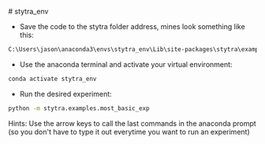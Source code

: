 #   s t y tr a _ e n v 

- Save the code to the stytra folder address, mines look something like this:
```bash
C:\Users\jason\anaconda3\envs\stytra_env\Lib\site-packages\stytra\examples
```
- Use the anaconda terminal and activate your virtual environment:
```bash   
conda activate stytra_env
```	
- Run the desired experiment:
```bash
python -m stytra.examples.most_basic_exp
```   

Hints: Use the arrow keys to call the last commands in the anaconda prompt (so you don't have to type it out everytime you want to run an experiment)


